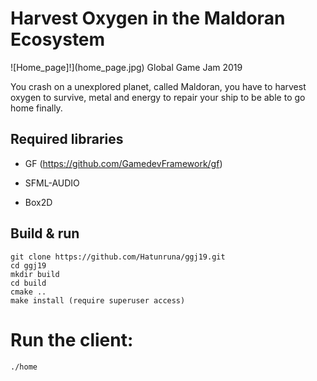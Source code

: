 # Harvest Oxygen in the Maldoran Ecosystem
![Home_page]!](home_page.jpg)
Global Game Jam 2019

You crash on a unexplored planet, called Maldoran, you have to harvest oxygen to survive, metal and energy to repair your ship to be able to go home finally.

## Required libraries

- GF (https://github.com/GamedevFramework/gf)

- SFML-AUDIO

- Box2D

## Build & run
```
git clone https://github.com/Hatunruna/ggj19.git
cd ggj19
mkdir build
cd build
cmake ..
make install (require superuser access)
```

# Run the client:
```
./home
```
